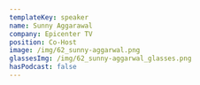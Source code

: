 ```yaml
---
templateKey: speaker
name: Sunny Aggarawal
company: Epicenter TV
position: Co-Host
image: /img/62_sunny-aggarwal.png
glassesImg: /img/62_sunny-aggarwal_glasses.png
hasPodcast: false
---
```


